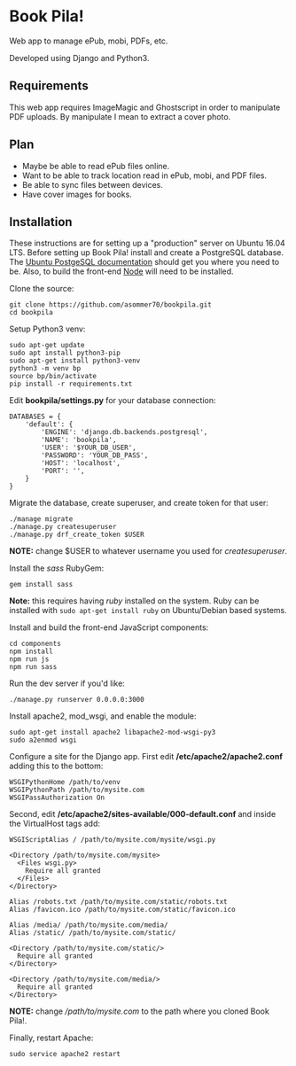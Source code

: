# Book Pila!

Web app to manage ePub, mobi, PDFs, etc.

Developed using Django and Python3.

## Requirements

This web app requires ImageMagic and Ghostscript in order to manipulate PDF uploads.  By manipulate I mean to extract a cover photo.

## Plan

* Maybe be able to read ePub files online.
* Want to be able to track location read in ePub, mobi, and PDF files.
* Be able to sync files between devices.
* Have cover images for books.


## Installation

These instructions are for setting up a "production" server on Ubuntu 16.04 LTS.  Before setting up Book Pila! install and create a PostgreSQL database.  The [Ubuntu PostgeSQL documentation](https://help.ubuntu.com/community/PostgreSQL) should get you where you need to be. Also, to build the front-end [Node](https://nodejs.org/en/download/package-manager/#debian-and-ubuntu-based-linux-distributions) will need to be installed.

Clone the source:

```
git clone https://github.com/asommer70/bookpila.git
cd bookpila
```

Setup Python3 venv:

```
sudo apt-get update
sudo apt install python3-pip
sudo apt-get install python3-venv
python3 -m venv bp
source bp/bin/activate
pip install -r requirements.txt
```

Edit **bookpila/settings.py** for your database connection:

```
DATABASES = {
    'default': {
        'ENGINE': 'django.db.backends.postgresql',
        'NAME': 'bookpila',
        'USER': '$YOUR_DB_USER',
        'PASSWORD': 'YOUR_DB_PASS',
        'HOST': 'localhost',
        'PORT': '',
    }
}
```

Migrate the database, create superuser, and create token for that user:

```
./manage migrate
./manage.py createsuperuser
./manage.py drf_create_token $USER
```

**NOTE:** change $USER to whatever username you used for *createsuperuser*.

Install the *sass* RubyGem:

```
gem install sass
```

**Note:** this requires having *ruby* installed on the system.  Ruby can be installed with ```sudo apt-get install ruby``` on Ubuntu/Debian based systems.

Install and build the front-end JavaScript components:

```
cd components
npm install
npm run js
npm run sass
```

Run the dev server if you'd like:

```
./manage.py runserver 0.0.0.0:3000
```


Install apache2, mod_wsgi, and enable the module:

```
sudo apt-get install apache2 libapache2-mod-wsgi-py3
sudo a2enmod wsgi
```

Configure a site for the Django app.  First edit **/etc/apache2/apache2.conf** adding this to the bottom:

```
WSGIPythonHome /path/to/venv
WSGIPythonPath /path/to/mysite.com
WSGIPassAuthorization On
```

Second, edit **/etc/apache2/sites-available/000-default.conf** and inside the VirtualHost tags add:

```
WSGIScriptAlias / /path/to/mysite.com/mysite/wsgi.py

<Directory /path/to/mysite.com/mysite>
  <Files wsgi.py>
    Require all granted
  </Files>
</Directory>

Alias /robots.txt /path/to/mysite.com/static/robots.txt
Alias /favicon.ico /path/to/mysite.com/static/favicon.ico

Alias /media/ /path/to/mysite.com/media/
Alias /static/ /path/to/mysite.com/static/

<Directory /path/to/mysite.com/static/>
  Require all granted
</Directory>

<Directory /path/to/mysite.com/media/>
  Require all granted
</Directory>
```

**NOTE:** change */path/to/mysite.com* to the path where you cloned Book Pila!.

Finally, restart Apache:

```
sudo service apache2 restart
```
